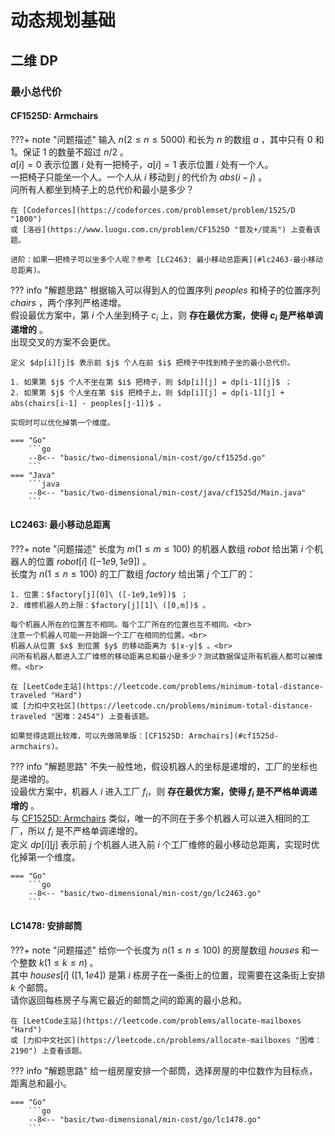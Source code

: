 # 动态规划基础

## 二维 DP

### 最小总代价

#### CF1525D: Armchairs

???+ note "问题描述"
    输入 $n(2≤n≤5000)$ 和长为 $n$ 的数组 $a$ ，其中只有 0 和 1。保证 1 的数量不超过 $n/2$ 。<br>
    $a[i]=0$ 表示位置 $i$ 处有一把椅子，$a[i]=1$ 表示位置 $i$ 处有一个人。<br>
    一把椅子只能坐一个人。一个人从 $i$ 移动到 $j$ 的代价为 $abs(i-j)$ 。<br>
    问所有人都坐到椅子上的总代价和最小是多少？

    在 [Codeforces](https://codeforces.com/problemset/problem/1525/D "1800")
    或 [洛谷](https://www.luogu.com.cn/problem/CF1525D "普及+/提高") 上查看该题。

    进阶：如果一把椅子可以坐多个人呢？参考 [LC2463: 最小移动总距离](#lc2463-最小移动总距离)。

??? info "解题思路"
    根据输入可以得到人的位置序列 $peoples$ 和椅子的位置序列 $chairs$ ，两个序列严格递增。<br>
    假设最优方案中，第 $i$ 个人坐到椅子 $c_i$ 上，则 **存在最优方案，使得 $c_i$ 是严格单调递增的** 。<br>
    出现交叉的方案不会更优。

    定义 $dp[i][j]$ 表示前 $j$ 个人在前 $i$ 把椅子中找到椅子坐的最小总代价。
    
    1. 如果第 $j$ 个人不坐在第 $i$ 把椅子，则 $dp[i][j] = dp[i-1][j]$ ；
    2. 如果第 $j$ 个人坐在第 $i$ 把椅子上，则 $dp[i][j] = dp[i-1][j] + abs(chairs[i-1] - peoples[j-1])$ 。
    
    实现时可以优化掉第一个维度。

    === "Go"
        ```go
        --8<-- "basic/two-dimensional/min-cost/go/cf1525d.go"
        ```
    === "Java"
        ```java
        --8<-- "basic/two-dimensional/min-cost/java/cf1525d/Main.java"
        ```

#### LC2463: 最小移动总距离

???+ note "问题描述"
    长度为 $m(1≤m≤100)$ 的机器人数组 $robot$ 给出第 $i$ 个机器人的位置 $robot[i]\ ([-1e9,1e9])$ 。<br>
    长度为 $n(1≤n≤100)$ 的工厂数组 $factory$ 给出第 $j$ 个工厂的：
    
    1. 位置：$factory[j][0]\ ([-1e9,1e9])$ ；
    2. 维修机器人的上限：$factory[j][1]\ ([0,m])$ 。
    
    每个机器人所在的位置互不相同。每个工厂所在的位置也互不相同。<br>
    注意一个机器人可能一开始跟一个工厂在相同的位置。<br>
    机器人从位置 $x$ 到位置 $y$ 的移动距离为 $|x-y|$ 。<br>
    问所有机器人都进入工厂维修的移动距离总和最小是多少？测试数据保证所有机器人都可以被维修。<br>

    在 [LeetCode主站](https://leetcode.com/problems/minimum-total-distance-traveled "Hard")
    或 [力扣中文社区](https://leetcode.cn/problems/minimum-total-distance-traveled "困难：2454") 上查看该题。

    如果觉得这题比较难，可以先做简单版：[CF1525D: Armchairs](#cf1525d-armchairs)。

??? info "解题思路"
    不失一般性地，假设机器人的坐标是递增的，工厂的坐标也是递增的。<br>
    设最优方案中，机器人 $i$ 进入工厂 $f_i$，则 **存在最优方案，使得 $f_i$ 是不严格单调递增的** 。<br>
    与 [CF1525D: Armchairs](#cf1525d-armchairs) 类似，唯一的不同在于多个机器人可以进入相同的工厂，所以 $f_i$ 是不严格单调递增的。<br>
    定义 $dp[i][j]$ 表示前 $j$ 个机器人进入前 $i$ 个工厂维修的最小移动总距离，实现时优化掉第一个维度。

    === "Go"
        ```go
        --8<-- "basic/two-dimensional/min-cost/go/lc2463.go"
        ```

#### LC1478: 安排邮筒

???+ note "问题描述"
    给你一个长度为 $n(1≤n≤100)$ 的房屋数组 $houses$ 和一个整数 $k(1≤k≤n)$ 。<br>
    其中 $houses[i]\ ([1,1e4])$ 是第 $i$ 栋房子在一条街上的位置，现需要在这条街上安排 $k$ 个邮筒。<br>
    请你返回每栋房子与离它最近的邮筒之间的距离的最小总和。

    在 [LeetCode主站](https://leetcode.com/problems/allocate-mailboxes "Hard")
    或 [力扣中文社区](https://leetcode.cn/problems/allocate-mailboxes "困难：2190") 上查看该题。

??? info "解题思路"
    给一组房屋安排一个邮筒，选择房屋的中位数作为目标点，距离总和最小。

    === "Go"
        ```go
        --8<-- "basic/two-dimensional/min-cost/go/lc1478.go"
        ```
